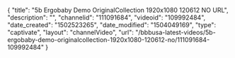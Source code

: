 {
    "title": "5b Ergobaby Demo OriginalCollection 1920x1080 120612 NO URL",
    "description": "",
    "channelid": "111091684",
    "videoid": "109992484",
    "date_created": "1502523265",
    "date_modified": "1504049169",
    "type": "captivate",
    "layout": "channelVideo",
    "url": "\/bbbusa-latest-videos\/5b-ergobaby-demo-originalcollection-1920x1080-120612-no\/111091684-109992484"
}